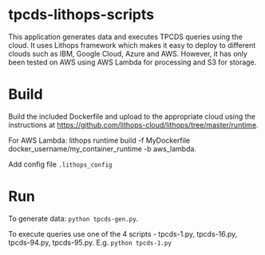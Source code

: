 # tpcds-lithops-scripts

This application generates data and executes TPCDS queries using the cloud. It uses Lithops framework which makes it easy to deploy to different clouds such as IBM, Google Cloud, Azure and AWS. 
However, it has only been tested on AWS using AWS Lambda for processing and S3 for storage.

# Build 

Build the included Dockerfile and upload to the appropriate cloud using the instructions at https://github.com/lithops-cloud/lithops/tree/master/runtime.

For AWS Lambda: lithops runtime build -f MyDockerfile docker_username/my_container_runtime -b aws_lambda.

Add config file ```.lithops_config```

# Run

To generate data: ```python tpcds-gen.py```.

To execute queries use one of the 4 scripts - tpcds-1.py, tpcds-16.py, tpcds-94.py, tpcds-95.py. E.g. ```python tpcds-1.py```

